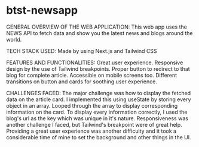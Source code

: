 # btst-newsapp

GENERAL OVERVIEW OF THE WEB APPLICATION:
This web app uses the NEWS API to fetch data and show you the latest news and blogs around the world. 

TECH STACK USED:
Made by using Next.js and Tailwind CSS 

FEATURES AND FUNCTIONALITIES:
Great user experience.
Responsive design by the use of Tailwind breakpoints.
Proper button to redirect to that blog for complete article.
Accessible on mobile screens too.
Different transitions on button and cards for soothing user experience.

CHALLENGES FACED:
The major challenge was how to display the fetched data on the article card. I implemented this using useState by storing every object in an array. Looped through the array to display corresponding information on the card.
To display every information correctly, I used the blog's url as the key which was unique in it's nature.
Responsiveness was another challenge I faced, but Tailwind's breakpoint were of great help.
Providing a great user experience was another difficulty and it took a considerable time of mine to set the background and other things in the UI.
